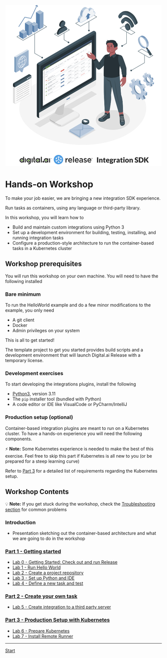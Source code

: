 ![Digital.ai Release Integration SDK](integration-sdk-logo.png)

# Hands-on Workshop

To make your job easier, we are bringing a new integration SDK experience.

Run tasks as containers, using any language or third-party library.

In this workshop, you will learn how to

* Build and maintain custom integrations using Python 3
* Set up a development environment for building, testing, installing, and running integration tasks
* Configure a production-style architecture to run the container-based tasks in a Kubernetes cluster

## Workshop prerequisites

You will run this workshop on your own machine. You will need to have the following installed

### Bare minimum

To run the HelloWorld example and do a few minor modifications to the example, you only need

* A git client
* Docker
* Admin privileges on your system

This is all to get started!

The template project to get you started provides build scripts and a development environment that will launch Digital.ai Release with a temporary license.

### Development exercises

To start developing the integrations plugins, install the following

* [Python3](https://www.python.org/downloads), version 3.11
* The `pip` installer tool (bundled with Python)
* A code editor or IDE like VisualCode or PyCharm/IntelliJ

### Production setup (optional)

Container-based integration plugins are meant to run on a Kubernetes cluster. To have a hands-on experience you will need the following components.

⚡️ **Note:** Some Kubernetes experience is needed to make the best of this exercise. Feel free to skip this part if Kubernetes is all new to you (or be prepared for a steep learning curve)

Refer to [Part 3](part-3/lab-6-prepare-for-kubernetes.md) for a detailed list of requirements regarding the Kubernetes setup.

## Workshop Contents

💡 **Note:** If you get stuck during the workshop, check the [Troubleshooting section](troubleshooting.md) for common problems

### Introduction
* Presentation sketching out the container-based architecture and what we are going to do in the workshop

### [Part 1 - Getting started](part-1/)

* [Lab 0 - Getting Started: Check out and run Release](part-1/lab-0-checkout-project-and-run-release.md)
* [Lab 1 - Run Hello World](part-1/lab-1-run-hello-world.md)
* [Lab 2 - Create a project repository](part-2/lab-2-create-project-repository.md)
* [Lab 3 - Set up Python and IDE](part-2/lab-3-setup-python-and-ide.md)
* [Lab 4 - Define a new task and test](part-2/lab-4-define-a-new-task-and-test.md)

### [Part 2 - Create your own task](part-2/)

* [Lab 5 - Create integration to a third party server](part-2/lab-5-create-a-third-party-integration.md)

### [Part 3 - Production Setup with Kubernetes](part-3/)

* [Lab 6 - Prepare Kubernetes](part-3/lab-6-prepare-for-kubernetes.md)
* [Lab 7 - Install Remote Runner](part-3/lab-7-install-remote-runner.md)

---

[Start](part-1/lab-0-checkout-project-and-run-release.md)
